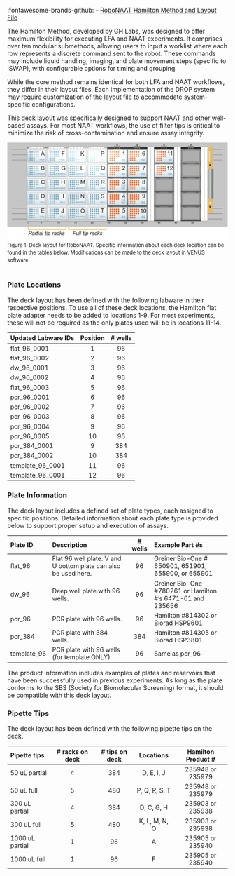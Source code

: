 :fontawesome-brands-github: - [RoboNAAT Hamilton Method and Layout File](./Hamilton%20files/DROP_NAAT_v2.pkg) 

The Hamilton Method, developed by GH Labs, was designed to offer maximum flexibility for executing LFA and NAAT experiments. It comprises over ten modular submethods, allowing users to input a worklist where each row represents a discrete command sent to the robot. These commands may include liquid handling, imaging, and plate movement steps (specific to iSWAP), with configurable options for timing and grouping.

While the core method remains identical for both LFA and NAAT workflows, they differ in their layout files. Each implementation of the DROP system may require customization of the layout file to accommodate system-specific configurations.

This deck layout was specifically designed to support NAAT and other well-based assays. For most NAAT workflows, the use of filter tips is critical to minimize the risk of cross-contamination and ensure assay integrity.

![NAAT Deck Layout](./images/NAAT_Deck_Layout.png) <br>
<small> Figure 1. Deck layout for RoboNAAT. Specific information about each deck location can be found in the tables below. Modifications can be made to the deck layout in VENUS software. </small> <br><br>

### Plate Locations
The deck layout has been defined with the following labware in their respective positions. To use all of these deck locations, the Hamilton flat plate adapter needs to be added to locations 1-9. For most experiments, these will not be required as the only plates used will be in locations 11-14. 

| Updated Labware IDs        | Position      | # wells       |
| :------------------------- | :-----------: | :-----------: |
| flat_96_0001               | 1             | 96            |
| flat_96_0002               | 2             | 96            |
| dw_96_0001                 | 3             | 96            |
| dw_96_0002                 | 4             | 96            |
| flat_96_0003               | 5             | 96            |
| pcr_96_0001                | 6             | 96            |
| pcr_96_0002                | 7             | 96            |
| pcr_96_0003                | 8             | 96            |
| pcr_96_0004                | 9             | 96            |
| pcr_96_0005                | 10            | 96            |
| pcr_384_0001               | 9             | 384           |
| pcr_384_0002               | 10            | 384           |
| template_96_0001           | 11            | 96            |
| template_96_0001           | 12            | 96            |


### Plate Information

The deck layout includes a defined set of plate types, each assigned to specific positions. Detailed information about each plate type is provided below to support proper setup and execution of assays.

| Plate ID    | Description      | # wells       | Example Part #s     |
| :---------- | :---------------------------------- | :-----------: | :---------------------------- |
| flat_96     | Flat 96 well plate. V and U bottom plate can also be used here.| 96 | Greiner Bio-One # 650901, 651901, 655900, or 655901|
| dw_96       | Deep well plate with 96 wells.| 96 | Greiner Bio-One #780261 or Hamilton #’s 6471-01 and 235656|
| pcr_96      | PCR plate with 96 wells.| 96 | Hamilton #814302 or Biorad HSP9601|
| pcr_384     | PCR plate with 384 wells.| 384 | Hamilton #814305 or Biorad HSP3801|
| template_96 | PCR plate with 96 wells (for template ONLY)| 96 | Same as pcr_96|

The product information includes examples of plates and reservoirs that have been successfully used in previous experiments. As long as the plate conforms to the SBS (Society for Biomolecular Screening) format, it should be compatible with this deck layout.

### Pipette Tips 
The deck layout has been defined with the following pipette tips on the deck. 

| Pipette tips    | # racks on deck | # tips on deck | Locations   | Hamilton Product # |
| :-------------- | :-----------: | :-----------: |:-----------:   |:-----------: |
| 50 uL partial   | 4             | 384           | D, E, I, J     | 235948 or 235979 |
| 50 uL full      | 5             | 480           | P, Q, R, S, T  | 235948 or 235979 |
| 300 uL partial  | 4             | 384           | D, C, G, H     | 235903 or 235938 |
| 300 uL full     | 5             | 480           | K, L, M, N, O  | 235903 or 235938|
| 1000 uL partial | 1             | 96            | A              | 235905 or 235940 |
| 1000 uL full    | 1             | 96            | F              | 235905 or 235940 |

